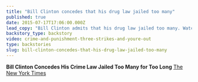 ```yaml
---
title: "Bill Clinton concedes that his drug law jailed too many"
published: true
date: 2015-07-17T17:06:00.000Z
lead_copy: "Bill Clinton admits that his drug law jailed too many. Watch the backstory on the *Three Strikes* laws that put thousands behind bars."
backstory_type: backstory
video: crime-and-punishment-three-strikes-and-youre-out
type: backstories
slug: bill-clinton-concedes-that-his-drug-law-jailed-too-many
---
```


**Bill Clinton Concedes His Crime Law Jailed Too Many for Too Long**
[The New York Times](http://www.nytimes.com/2015/07/16/us/politics/bill-clinton-concedes-his-crime-law-jailed-too-many-for-too-long.html?_r=1)

